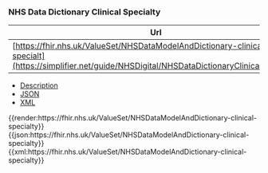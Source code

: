 ### NHS Data Dictionary Clinical Specialty

|  Url |
|--
| [https://fhir.nhs.uk/ValueSet/NHSDataModelAndDictionary-clinical-specialt](https://simplifier.net/guide/NHSDigital/NHSDataDictionaryClinicalSpecialty) | 


<div class="nhsd-!t-margin-bottom-6">
  <ul class="nav nav-tabs" role="tablist">
        <li role="presentation"  class="active">
            <a href="#Description" role="tab" data-toggle="tab">Description</a>
        </li>
        <li role="presentation">
            <a href="#JSON" role="tab" data-toggle="tab">JSON</a>
        </li>
         <li role="presentation">
            <a href="#XML" role="tab" data-toggle="tab">XML</a>
        </li>
  </ul>
  <div class="tab-content snippet">
    <div id="Tree" role="tabpanel" class="tab-pane active">
{{render:https://fhir.nhs.uk/ValueSet/NHSDataModelAndDictionary-clinical-specialty}}
    </div>
    <div id="JSON" role="tabpanel" class="tab-pane">
 {{json:https://fhir.nhs.uk/ValueSet/NHSDataModelAndDictionary-clinical-specialty}}
    </div>
    <div id="XML" role="tabpanel" class="tab-pane">
 {{xml:https://fhir.nhs.uk/ValueSet/NHSDataModelAndDictionary-clinical-specialty}}
    </div>
  </div>
</div>
